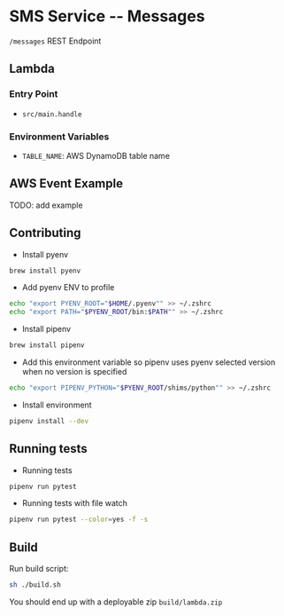 # SMS Service -- Messages
`/messages` REST Endpoint

## Lambda

### Entry Point

- `src/main.handle`

### Environment Variables

- `TABLE_NAME`: AWS DynamoDB table name

## AWS Event Example

TODO: add example

## Contributing

- Install pyenv

```bash
brew install pyenv
```

- Add pyenv ENV to profile

```bash
echo "export PYENV_ROOT="$HOME/.pyenv"" >> ~/.zshrc
echo "export PATH="$PYENV_ROOT/bin:$PATH"" >> ~/.zshrc
```

- Install pipenv

```bash
brew install pipenv
```

- Add this environment variable so pipenv uses pyenv selected version when no version is specified

```bash
echo "export PIPENV_PYTHON="$PYENV_ROOT/shims/python"" >> ~/.zshrc
```

-  Install environment
```bash
pipenv install --dev
```

## Running tests

- Running tests
```bash
pipenv run pytest
```

- Running tests with file watch
```bash
pipenv run pytest --color=yes -f -s
```

## Build

Run build script:

```bash
sh ./build.sh
```

You should end up with a deployable zip `build/lambda.zip`
